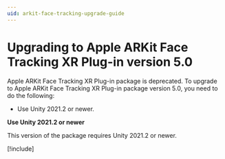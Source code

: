 ```yaml
---
uid: arkit-face-tracking-upgrade-guide
---
```

# Upgrading to Apple ARKit Face Tracking XR Plug-in version 5.0

Apple ARKit Face Tracking XR Plug-in package is deprecated. To upgrade to Apple ARKit Face Tracking XR Plug-in package version 5.0, you need to do the following:

- Use Unity 2021.2 or newer.

**Use Unity 2021.2 or newer**

This version of the package requires Unity 2021.2 or newer.

[!include[](snippets/apple-arkit-trademark.md)]
